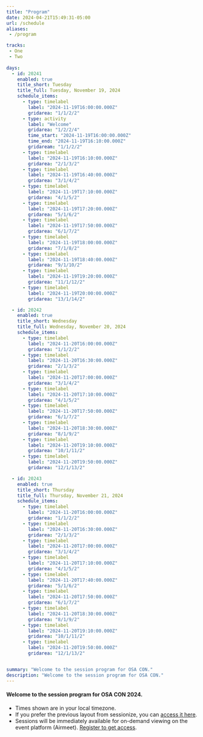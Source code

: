 ```yaml
---
title: "Program"
date: 2024-04-21T15:49:31-05:00
url: /schedule
aliases:
 - /program

tracks:
 - One
 - Two
 
days:  
  - id: 20241
    enabled: true
    title_short: Tuesday
    title_full: Tuesday, November 19, 2024
    schedule_items: 
      - type: timelabel
        label: "2024-11-19T16:00:00.000Z"
        gridarea: "1/1/2/2"
      - type: activity
        label: "Welcome"
        gridarea: "1/2/2/4"
        time_start: "2024-11-19T16:00:00.000Z"
        time_end: "2024-11-19T16:10:00.000Z"
        gridaream: "1/1/2/2"
      - type: timelabel
        label: "2024-11-19T16:10:00.000Z"
        gridarea: "2/1/3/2"
      - type: timelabel
        label: "2024-11-19T16:40:00.000Z"
        gridarea: "3/1/4/2"
      - type: timelabel
        label: "2024-11-19T17:10:00.000Z"
        gridarea: "4/1/5/2"
      - type: timelabel
        label: "2024-11-19T17:20:00.000Z"
        gridarea: "5/1/6/2"
      - type: timelabel
        label: "2024-11-19T17:50:00.000Z"
        gridarea: "6/1/7/2"
      - type: timelabel
        label: "2024-11-19T18:00:00.000Z"
        gridarea: "7/1/8/2"
      - type: timelabel
        label: "2024-11-19T18:40:00.000Z"
        gridarea: "9/1/10/2"
      - type: timelabel
        label: "2024-11-19T19:20:00.000Z"
        gridarea: "11/1/12/2"
      - type: timelabel
        label: "2024-11-19T20:00:00.000Z"
        gridarea: "13/1/14/2"

  - id: 20242
    enabled: true
    title_short: Wednesday
    title_full: Wednesday, November 20, 2024
    schedule_items: 
      - type: timelabel
        label: "2024-11-20T16:00:00.000Z"
        gridarea: "1/1/2/2"
      - type: timelabel
        label: "2024-11-20T16:30:00.000Z"
        gridarea: "2/1/3/2"
      - type: timelabel
        label: "2024-11-20T17:00:00.000Z"
        gridarea: "3/1/4/2"
      - type: timelabel
        label: "2024-11-20T17:10:00.000Z"
        gridarea: "4/1/5/2"
      - type: timelabel
        label: "2024-11-20T17:50:00.000Z"
        gridarea: "6/1/7/2"
      - type: timelabel
        label: "2024-11-20T18:30:00.000Z"
        gridarea: "8/1/9/2"
      - type: timelabel
        label: "2024-11-20T19:10:00.000Z"
        gridarea: "10/1/11/2"
      - type: timelabel
        label: "2024-11-20T19:50:00.000Z"
        gridarea: "12/1/13/2"

  - id: 20243
    enabled: true
    title_short: Thursday
    title_full: Thursday, November 21, 2024
    schedule_items: 
      - type: timelabel
        label: "2024-11-20T16:00:00.000Z"
        gridarea: "1/1/2/2"
      - type: timelabel
        label: "2024-11-20T16:30:00.000Z"
        gridarea: "2/1/3/2"
      - type: timelabel
        label: "2024-11-20T17:00:00.000Z"
        gridarea: "3/1/4/2"
      - type: timelabel
        label: "2024-11-20T17:10:00.000Z"
        gridarea: "4/1/5/2"
      - type: timelabel
        label: "2024-11-20T17:40:00.000Z"
        gridarea: "5/1/6/2"
      - type: timelabel
        label: "2024-11-20T17:50:00.000Z"
        gridarea: "6/1/7/2"
      - type: timelabel
        label: "2024-11-20T18:30:00.000Z"
        gridarea: "8/1/9/2"
      - type: timelabel
        label: "2024-11-20T19:10:00.000Z"
        gridarea: "10/1/11/2"
      - type: timelabel
        label: "2024-11-20T19:50:00.000Z"
        gridarea: "12/1/13/2"


summary: "Welcome to the session program for OSA CON."
description: "Welcome to the session program for OSA CON."
---
```


<h4 class="mb-4">Welcome to the session program for OSA CON 2024. </h4>

* Times shown are in your local timezone.
* If you prefer the previous layout from sessionize, you can <a href="/program-sessionize">access it here</a>.
* Sessions will be immediately available for on-demand viewing on the event platform (Airmeet). [Register to get access](/register).




